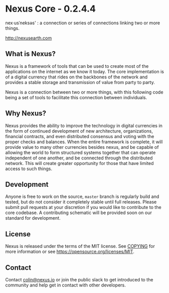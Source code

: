 Nexus Core - 0.2.4.4
=====================================

nex·usˈneksəs' : a connection or series of connections linking two or more things.

http://nexusearth.com 


What is Nexus?
--------------

Nexus is a framework of tools that can be used to create most of the applications on
the internet as we know it today. The core implementation is of a digital currency
that rides on the backbones of the network and provides a stable storage and transmission
of value from party to party. 

Nexus is a connection between two or more things, with this following code being a set of
tools to facilitate this connection between individuals. 

Why Nexus?
----------

Nexus provides the ability to improve the technology in digital currencies in the form of
continued development of new architecture, organizations, financial contracts, and even 
distributed consensus and voting with the proper checks and balances. When the entire
framework is complete, it will provide value to many other currencies besides nexus, and
be capable of allowing the world to form structured systems together that can operate 
independent of one another, and be connected through the distributed network. This will 
create greater opportunity for those that have limited access to such things.

Development
-----------

Anyone is free to work on the source, `master` branch is regularly build and tested, but do
not consider it completely stable until full releases. Please submit pull requests at your
discretion if you would like to contribute to the core codebase. A contributing schematic
will be provided soon on our standard for development.


License
-------

Nexus is released under the terms of the MIT license. See [COPYING](COPYING.MD) for more
information or see https://opensource.org/licenses/MIT.


Contact
-------

Contact colin@nexus.io or join the public slack to get introduced to the community and help get in contact with 
other developers.
